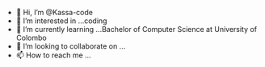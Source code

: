 - 👋 Hi, I’m @Kassa-code
- 👀 I’m interested in ...coding
- 🌱 I’m currently learning ...Bachelor of Computer Science at University of Colombo
- 💞️ I’m looking to collaborate on ...
- 📫 How to reach me ...

<!---
Kassa-code/Kassa-code is a ✨ special ✨ repository because its `README.md` (this file) appears on your GitHub profile.
You can click the Preview link to take a look at your changes.
--->
